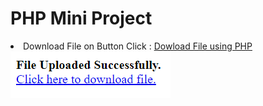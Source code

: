 # PHP Mini Project

<li> Download File on Button Click : 
<a href="Download File on Button Click/uploads.php"> Dowload File using PHP</a><br></li>
<img src="Download File on Button Click/output.png" /> 
